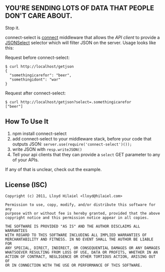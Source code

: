 ## YOU'RE SENDING LOTS OF DATA THAT PEOPLE DON'T CARE ABOUT.

Stop it.

connect-select is [connect](https://github.com/senchalabs/connect)
middleware that allows the *API client* to provide a
[JSONSelect](http://jsonselect.org) selector which will filter JSON on
the server.  Usage looks like this:

Request before connect-select:

    $ curl http://localhost/getjson
    {
      "somethingicarefor": "beer",
      "somethingidont": "war"
    }

Request after connect-select:

    $ curl http://localhost/getjson?select=.somethingicarefor
    ["beer"]

## How To Use It

1. npm install connect-select
2. add connect-select to your middleware stack, before your code that
   outputs JSON: `server.use(require('connect-select')());`
3. write JSON with `resp.writeJSON()`
4. Tell your api clients that they can provide a `select` GET parameter to any of your APIs.

If any of that is unclear, check out the example.

## License (ISC)

    Copyright (c) 2011, Lloyd Hilaiel <lloyd@hilaiel.com>
    
    Permission to use, copy, modify, and/or distribute this software for any
    purpose with or without fee is hereby granted, provided that the above
    copyright notice and this permission notice appear in all copies.
    
    THE SOFTWARE IS PROVIDED "AS IS" AND THE AUTHOR DISCLAIMS ALL WARRANTIES
    WITH REGARD TO THIS SOFTWARE INCLUDING ALL IMPLIED WARRANTIES OF
    MERCHANTABILITY AND FITNESS. IN NO EVENT SHALL THE AUTHOR BE LIABLE FOR
    ANY SPECIAL, DIRECT, INDIRECT, OR CONSEQUENTIAL DAMAGES OR ANY DAMAGES
    WHATSOEVER RESULTING FROM LOSS OF USE, DATA OR PROFITS, WHETHER IN AN
    ACTION OF CONTRACT, NEGLIGENCE OR OTHER TORTIOUS ACTION, ARISING OUT OF
    OR IN CONNECTION WITH THE USE OR PERFORMANCE OF THIS SOFTWARE.
